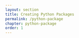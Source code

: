```yaml
---
layout: section
title: Creating Python Packages
permalink: /python-package
chapter: python-package
order: 1
---
```


